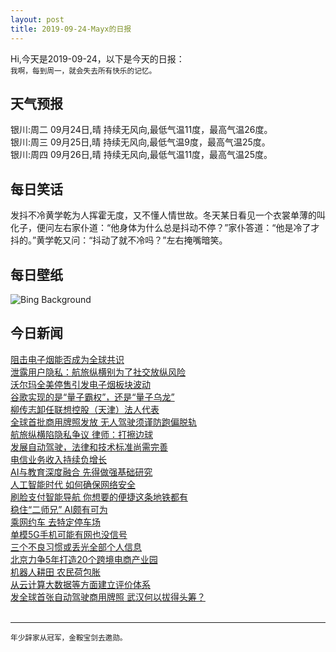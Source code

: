```yaml
---
layout: post
title: 2019-09-24-Mayx的日报
---
```


Hi,今天是2019-09-24，以下是今天的日报：<br><small>
我啊，每到周一，就会失去所有快乐的记忆。</small><!--more-->
## 天气预报
银川:周二 09月24日,晴 持续无风向,最低气温11度，最高气温26度。<br>银川:周三 09月25日,晴 持续无风向,最低气温9度，最高气温25度。<br>银川:周四 09月26日,晴 持续无风向,最低气温11度，最高气温25度。
## 每日笑话
发抖不冷黄学乾为人挥霍无度，又不懂人情世故。冬天某日看见一个衣裳单薄的叫化子，便问左右家仆道：“他身体为什么总是抖动不停？”家仆答道：“他是冷了才抖的。”黄学乾又问：“抖动了就不冷吗？”左右掩嘴暗笑。
## 每日壁纸
![Bing Background](https://cn.bing.com/th?id=OHR.FeatherSerpent_EN-US2734435636_1920x1080.jpg&rf=LaDigue_1920x1080.jpg&pid=hp "Equinox at the Temple of Kukulcan in Chichen Itza, Mexico (© Somatuscani/Getty Images Plus)")
## 今日新闻

[阻击电子烟能否成为全球共识](http://it.people.com.cn/n1/2019/0924/c1009-31368847.html)   
[泄露用户隐私：航旅纵横别为了社交放纵风险](http://it.people.com.cn/n1/2019/0924/c1009-31368858.html)   
[沃尔玛全美停售引发电子烟板块波动](http://it.people.com.cn/n1/2019/0924/c1009-31368855.html)   
[谷歌实现的是“量子霸权”，还是“量子乌龙”](http://it.people.com.cn/n1/2019/0924/c1009-31368866.html)   
[柳传志卸任联想控股（天津）法人代表](http://it.people.com.cn/n1/2019/0924/c1009-31368962.html)   
[全球首批商用牌照发放 无人驾驶须谨防跑偏脱轨](http://it.people.com.cn/n1/2019/0924/c1009-31368873.html)   
[航旅纵横陷隐私争议 律师：打擦边球](http://it.people.com.cn/n1/2019/0924/c1009-31368880.html)   
[发展自动驾驶，法律和技术标准尚需完善](http://it.people.com.cn/n1/2019/0924/c1009-31368890.html)   
[电信业务收入持续负增长](http://it.people.com.cn/n1/2019/0924/c1009-31369115.html)   
[AI与教育深度融合 先得做强基础研究](http://it.people.com.cn/n1/2019/0924/c1009-31369045.html)   
[人工智能时代 如何确保网络安全](http://it.people.com.cn/n1/2019/0924/c1009-31369055.html)   
[刷脸支付智能导航 你想要的便捷这条地铁都有](http://it.people.com.cn/n1/2019/0924/c1009-31369052.html)   
[稳住“二师兄” AI颇有可为](http://it.people.com.cn/n1/2019/0924/c1009-31369124.html)   
[乘网约车 去特定停车场](http://it.people.com.cn/n1/2019/0924/c1009-31369122.html)   
[单模5G手机可能有网也没信号](http://it.people.com.cn/n1/2019/0924/c1009-31369383.html)   
[三个不良习惯或丢光全部个人信息](http://it.people.com.cn/n1/2019/0924/c1009-31369369.html)   
[北京力争5年打造20个跨境电商产业园](http://it.people.com.cn/n1/2019/0924/c1009-31369330.html)   
[机器人耕田 农民荷包胀](http://it.people.com.cn/n1/2019/0924/c1009-31369295.html)   
[从云计算大数据等方面建立评价体系](http://it.people.com.cn/n1/2019/0924/c1009-31369289.html)   
[发全球首张自动驾驶商用牌照 武汉何以拔得头筹？](http://it.people.com.cn/n1/2019/0924/c1009-31369207.html)   
<br />

***

<small>年少辞家从冠军，金鞍宝剑去邀勋。</small>
